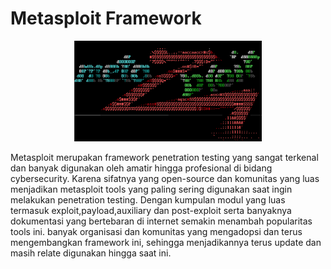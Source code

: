 # Metasploit Framework 

<p align="center">
  <img src="assets/img/metasploit.png" width="300">
</p>

Metasploit merupakan framework penetration testing yang sangat terkenal dan banyak digunakan oleh amatir hingga profesional di bidang cybersecurity. Karena sifatnya yang open-source dan komunitas yang luas menjadikan metasploit tools yang paling sering digunakan saat ingin melakukan penetration testing. Dengan kumpulan modul yang luas termasuk exploit,payload,auxiliary dan post-exploit serta banyaknya dokumentasi yang bertebaran di internet semakin menambah popularitas tools ini. banyak organisasi dan komunitas yang mengadopsi dan terus mengembangkan framework ini, sehingga menjadikannya terus update dan masih relate digunakan hingga saat ini.
